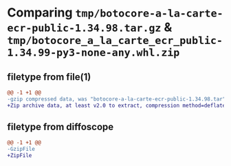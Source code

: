 # Comparing `tmp/botocore-a-la-carte-ecr-public-1.34.98.tar.gz` & `tmp/botocore_a_la_carte_ecr_public-1.34.99-py3-none-any.whl.zip`

## filetype from file(1)

```diff
@@ -1 +1 @@
-gzip compressed data, was "botocore-a-la-carte-ecr-public-1.34.98.tar", last modified: Sat May  4 01:01:22 2024, max compression
+Zip archive data, at least v2.0 to extract, compression method=deflate
```

## filetype from diffoscope

```diff
@@ -1 +1 @@
-GzipFile
+ZipFile
```

